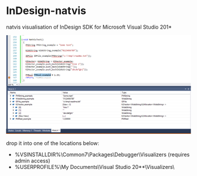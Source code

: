 # InDesign-natvis
natvis visualisation of InDesign SDK for Microsoft Visual Studio 201*


![Alt text](/images/watch.png?raw=true "examples of some times")


drop it into one of the locations below:

 - %VSINSTALLDIR%\Common7\Packages\Debugger\Visualizers (requires admin access)
 - %USERPROFILE%\My Documents\Visual Studio 20**\Visualizers\
